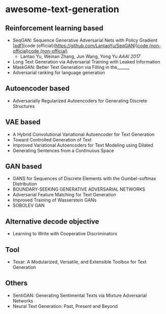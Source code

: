 # awesome-text-generation

## Reinforcement learning based
   * SeqGAN: Sequence Generative Adversarial Nets with Policy Gradient [[pdf](https://arxiv.org/abs/1609.05473)][code (official)(https://github.com/LantaoYu/SeqGAN)][code (non-official)](https://github.com/ChenChengKuan/SeqGAN_tensorflow)[code (non-official)](https://github.com/suragnair/seqGAN)
      * Lantao Yu, Weinan Zhang, Jun Wang, Yong Yu *AAAI 2017*
   * Long Text Generation via Adversarial Training with Leaked Information
   * MaskGAN: Better Text Generation via Filling in the______
   * Adversarial ranking for language generation
   
## Autoencoder based
   * Adversarially Regularized Autoencoders for Generating Discrete Structures

## VAE based
   * A Hybrid Convolutional Variational Autoencoder for Text Generation
   * Toward Controlled Generation of Text
   * Improved Variational Autoencoders for Text Modeling using Dilated
   * Generating Sentences from a Continuous Space
   
## GAN based
   *  GANS for Sequences of Discrete Elements with the Gumbel-softmax Distribution
   *  BOUNDARY-SEEKING GENERATIVE ADVERSARIAL NETWORKS
   *  Adversarial Feature Matching for Text Generation
   *  Improved Training of Wasserstein GANs
   *  SOBOLEV GAN
## Alternative decode objective
   * Learning to Write with Cooperative Discriminators
## Tool
   *  Texar: A Modularized, Versatile, and Extensible Toolbox for Text Generation

## Others
   * SentiGAN: Generating Sentimental Texts via Mixture Adversarial Networks
   * Neural Text Generation: Past, Present and Beyond

